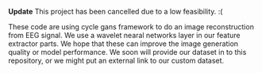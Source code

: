 
**Update**
This project has been cancelled due to a low feasibility. :(


These code are using cycle gans framework to do an image reconstruction from EEG signal. We use a wavelet nearal networks layer in our feature extractor parts. We hope that these can improve the image generation quality or model performance. We soon will provide our dataset in to this repository, or we might put an external link to our custom dataset.
